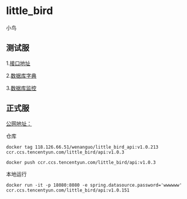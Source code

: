 # little_bird
小鸟


## 测试服
1.[接口地址](http://www.teamyy.cn:18087/swagger-ui/index.html)

2.[数据库字典](http://www.teamyy.cn:18087/api/db_doc)

3.[数据库监控](http://www.teamyy.cn:18087/druid/spring.html)





## 正式服

[公网地址：](http://175.24.154.126:18087/swagger-ui/index.html#/)


仓库

```
docker tag 118.126.66.51/wenanguo/little_bird_api:v1.0.213 ccr.ccs.tencentyun.com/little_bird/api:v1.0.3

docker push ccr.ccs.tencentyun.com/little_bird/api:v1.0.3
```

本地运行

```
docker run -it -p 18080:8080 -e spring.datasource.password='wwwwww' ccr.ccs.tencentyun.com/little_bird/api:v1.0.151



```